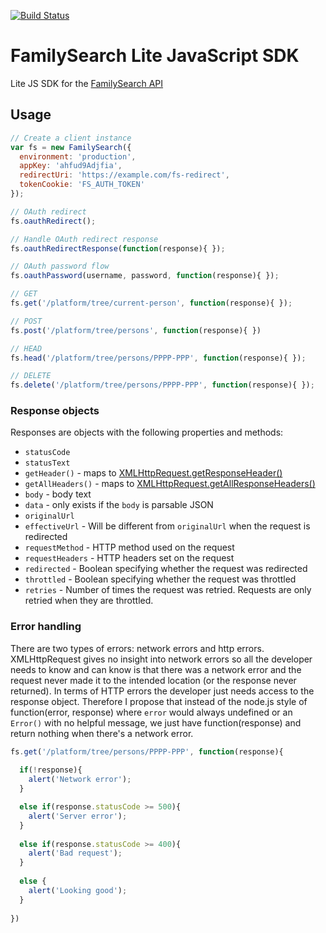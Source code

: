[![Build Status](https://travis-ci.org/york-solutions/fs-js-lite.svg?branch=master)](https://travis-ci.org/york-solutions/fs-js-lite)

# FamilySearch Lite JavaScript SDK

Lite JS SDK for the [FamilySearch API](https://familysearch.org/developers/)

## Usage

```js
// Create a client instance
var fs = new FamilySearch({
  environment: 'production',
  appKey: 'ahfud9Adjfia',
  redirectUri: 'https://example.com/fs-redirect',
  tokenCookie: 'FS_AUTH_TOKEN'
});

// OAuth redirect
fs.oauthRedirect();

// Handle OAuth redirect response
fs.oauthRedirectResponse(function(response){ });

// OAuth password flow
fs.oauthPassword(username, password, function(response){ });

// GET
fs.get('/platform/tree/current-person', function(response){ });

// POST
fs.post('/platform/tree/persons', function(response){ })

// HEAD
fs.head('/platform/tree/persons/PPPP-PPP', function(response){ });

// DELETE
fs.delete('/platform/tree/persons/PPPP-PPP', function(response){ });
```

### Response objects

Responses are objects with the following properties and methods:

* `statusCode`
* `statusText`
* `getHeader()` - maps to [XMLHttpRequest.getResponseHeader()](https://developer.mozilla.org/en-US/docs/Web/API/XMLHttpRequest/getResponseHeader)
* `getAllHeaders()` - maps to [XMLHttpRequest.getAllResponseHeaders()](https://developer.mozilla.org/en-US/docs/Web/API/XMLHttpRequest/getAllResponseHeaders)
* `body` - body text
* `data` - only exists if the `body` is parsable JSON
* `originalUrl`
* `effectiveUrl` - Will be different from `originalUrl` when the request is redirected
* `requestMethod` - HTTP method used on the request
* `requestHeaders` - HTTP headers set on the request
* `redirected` - Boolean specifying whether the request was redirected
* `throttled` - Boolean specifying whether the request was throttled
* `retries` - Number of times the request was retried. Requests are only retried
  when they are throttled.

### Error handling

There are two types of errors: network errors and http errors. XMLHttpRequest
gives no insight into network errors so all the developer needs to know and
can know is that there was a network error and the request never made it to
the intended location (or the response never returned). In terms of HTTP
errors the developer just needs access to the response object. Therefore I
propose that instead of the node.js style of function(error, response) where
`error` would always undefined or an `Error()` with no helpful message, we
just have function(response) and return nothing when there's a network error.

```js
fs.get('/platform/tree/persons/PPPP-PPP', function(response){
  
  if(!response){
    alert('Network error');
  } 

  else if(response.statusCode >= 500){
    alert('Server error');
  }
  
  else if(response.statusCode >= 400){
    alert('Bad request');
  }
  
  else {
    alert('Looking good');
  }
    
})
```